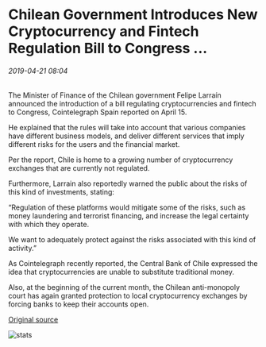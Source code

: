 # Chilean Government Introduces New Cryptocurrency and Fintech Regulation Bill to Congress ...

###### 2019-04-21 08:04

The Minister of Finance of the Chilean government Felipe Larraín announced the introduction of a bill regulating cryptocurrencies and fintech to Congress, Cointelegraph Spain reported on April 15.

He explained that the rules will take into account that various companies have different business models, and deliver different services that imply different risks for the users and the financial market.

Per the report, Chile is home to a growing number of cryptocurrency exchanges that are currently not regulated.

Furthermore, Larrain also reportedly warned the public about the risks of this kind of investments, stating:

“Regulation of these platforms would mitigate some of the risks, such as money laundering and terrorist financing, and increase the legal certainty with which they operate.

We want to adequately protect against the risks associated with this kind of activity.”

As Cointelegraph recently reported, the Central Bank of Chile expressed the idea that cryptocurrencies are unable to substitute traditional money.

Also, at the beginning of the current month, the Chilean anti-monopoly court has again granted protection to local cryptocurrency exchanges by forcing banks to keep their accounts open.

[Original source](https://cointelegraph.com/news/chilean-government-introduces-new-cryptocurrency-and-fintech-regulation-bill-to-congress)

![stats](https://c.statcounter.com/11760860/0/a89fa40b/1/ "stats")